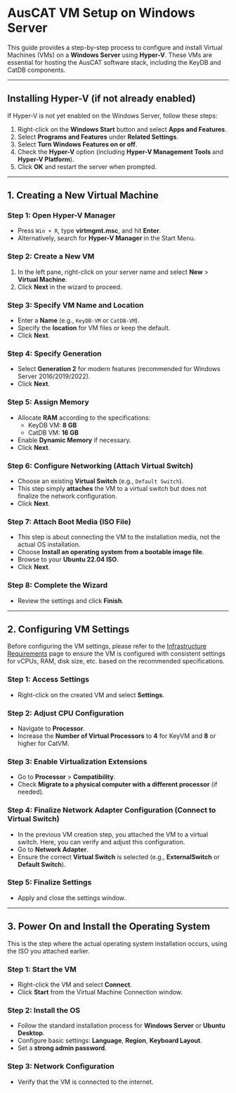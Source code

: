 # AusCAT VM Setup on Windows Server

This guide provides a step-by-step process to configure and install Virtual Machines (VMs) on a **Windows Server** using **Hyper-V**. These VMs are essential for hosting the AusCAT software stack, including the KeyDB and CatDB components.

---

## Installing Hyper-V (if not already enabled)

If Hyper-V is not yet enabled on the Windows Server, follow these steps:

1. Right-click on the **Windows Start** button and select **Apps and Features**.
2. Select **Programs and Features** under **Related Settings**.
3. Select **Turn Windows Features on or off**.
4. Check the **Hyper-V** option (including **Hyper-V Management Tools** and **Hyper-V Platform**).
5. Click **OK** and restart the server when prompted.

---

## 1. Creating a New Virtual Machine

### Step 1: Open Hyper-V Manager
- Press `Win + R`, type **virtmgmt.msc**, and hit **Enter**.
- Alternatively, search for **Hyper-V Manager** in the Start Menu.

### Step 2: Create a New VM
1. In the left pane, right-click on your server name and select **New** > **Virtual Machine**.
2. Click **Next** in the wizard to proceed.

### Step 3: Specify VM Name and Location
- Enter a **Name** (e.g., `KeyDB-VM` or `CatDB-VM`).
- Specify the **location** for VM files or keep the default.
- Click **Next**.

### Step 4: Specify Generation
- Select **Generation 2** for modern features (recommended for Windows Server 2016/2019/2022).
- Click **Next**.

### Step 5: Assign Memory
- Allocate **RAM** according to the specifications:
  - KeyDB VM: **8 GB**
  - CatDB VM: **16 GB**
- Enable **Dynamic Memory** if necessary.
- Click **Next**.

### Step 6: Configure Networking (Attach Virtual Switch)
- Choose an existing **Virtual Switch** (e.g., `Default Switch`).
- This step simply **attaches** the VM to a virtual switch but does not finalize the network configuration.
- Click **Next**.

### Step 7: Attach Boot Media (ISO File)
- This step is about connecting the VM to the installation media, not the actual OS installation.
- Choose **Install an operating system from a bootable image file**.
- Browse to your **Ubuntu 22.04 ISO**.
- Click **Next**.

### Step 8: Complete the Wizard
- Review the settings and click **Finish**.

---

## 2. Configuring VM Settings

Before configuring the VM settings, please refer to the [Infrastructure Requirements](./INFRASTRUCTURE.md) page to ensure the VM is configured with consistent settings for vCPUs, RAM, disk size, etc. based on the recommended specifications.

### Step 1: Access Settings
- Right-click on the created VM and select **Settings**.

### Step 2: Adjust CPU Configuration
- Navigate to **Processor**.
- Increase the **Number of Virtual Processors** to **4** for KeyVM and **8** or higher for CatVM.

### Step 3: Enable Virtualization Extensions
- Go to **Processor** > **Compatibility**.
- Check **Migrate to a physical computer with a different processor** (if needed).

### Step 4: Finalize Network Adapter Configuration (Connect to Virtual Switch)
- In the previous VM creation step, you attached the VM to a virtual switch. Here, you can verify and adjust this configuration.
- Go to **Network Adapter**.
- Ensure the correct **Virtual Switch** is selected (e.g., **ExternalSwitch** or **Default Switch**).

### Step 5: Finalize Settings
- Apply and close the settings window.

---

## 3. Power On and Install the Operating System

This is the step where the actual operating system installation occurs, using the ISO you attached earlier.

### Step 1: Start the VM
- Right-click the VM and select **Connect**.
- Click **Start** from the Virtual Machine Connection window.

### Step 2: Install the OS
- Follow the standard installation process for **Windows Server** or **Ubuntu Desktop**.
- Configure basic settings: **Language**, **Region**, **Keyboard Layout**.
- Set a **strong admin password**.

### Step 3: Network Configuration
- Verify that the VM is connected to the internet.
